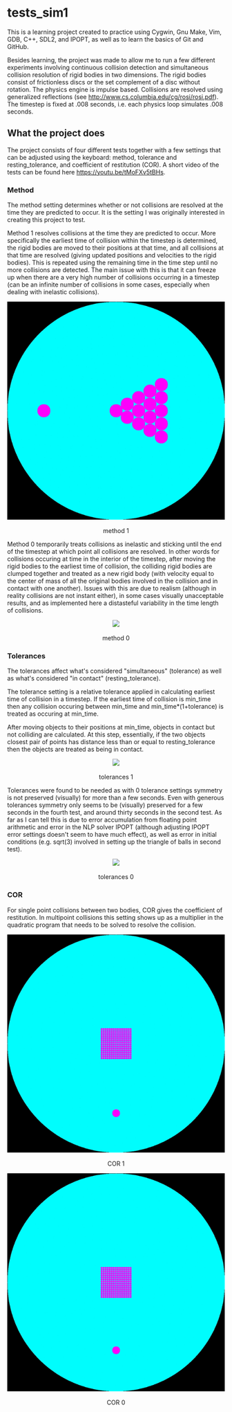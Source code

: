# tests_sim1
This is a learning project created to practice using Cygwin, Gnu Make, Vim, GDB, C++, SDL2, and IPOPT, as well as to learn the basics of Git and GitHub.

Besides learning, the project was made to allow me to run a few different experiments involving continuous collision detection and simultaneous collision resolution of rigid bodies in two dimensions. The rigid bodies consist of frictionless discs or the set complement of a disc without rotation. The physics engine is impulse based. Collisions are resolved using generalized reflections (see http://www.cs.columbia.edu/cg/rosi/rosi.pdf). The timestep is fixed at .008 seconds, i.e. each physics loop simulates .008 seconds.

## What the project does
The project consists of four different tests together with a few settings that can be adjusted using the keyboard: method, tolerance and resting_tolerance, and coefficient of restitution (COR). A short video of the tests can be found here https://youtu.be/tMoFXv5tBHs.

### Method
The method setting determines whether or not collisions are resolved at the time they are predicted to occur. It is the setting I was originally interested in creating this project to test.

Method 1 resolves collisions at the time they are predicted to occur. More specifically the earliest time of collision within the timestep is determined, the rigid bodies are moved to their positions at that time, and all collisions at that time are resolved (giving updated positions and velocities to the rigid bodies). This is repeated using the remaining time in the time step until no more collisions are detected. The main issue with this is that it can freeze up when there are a very high number of collisions occurring in a timestep (can be an infinite number of collisions in some cases, especially when dealing with inelastic collisions).
<p align="center">
  <img width="" height="" src="https://github.com/UsernameInstance/tests_sim1/blob/master/readme_images/sim1_method1_test2.gif">
</p>
<p align="center">method 1</p>

Method 0 temporarily treats collisions as inelastic and sticking until the end of the timestep at which point all collisions are resolved. In other words for collisions occuring at time in the interior of the timestep, after moving the rigid bodies to the earliest time of collision, the colliding rigid bodies are clumped together and treated as a new rigid body (with velocity equal to the center of mass of all the original bodies involved in the collision and in contact with one another). Issues with this are due to realism (although in reality collisions are not instant either), in some cases visually unacceptable results, and as implemented here a distasteful variability in the time length of collisions.
<p align="center">
  <img width="" height="" src="https://github.com/UsernameInstance/tests_sim1/blob/master/readme_images/sim1_method0_test2.gif">
</p>
<p align="center">method 0</p>

### Tolerances
The tolerances affect what's considered "simultaneous" (tolerance) as well as what's considered "in contact" (resting_tolerance). 

The tolerance setting is a relative tolerance applied in calculating earliest time of collision in a timestep. If the earliest time of collision is min_time then any collision occuring between min_time and min_time*(1+tolerance) is treated as occuring at min_time. 

After moving objects to their positions at min_time, objects in contact but not colliding are calculated. At this step, essentially, if the two objects closest pair of points has distance less than or equal to resting_tolerance then the objects are treated as being in contact.
<p align="center">
  <img width="" height="" src="https://github.com/UsernameInstance/tests_sim1/blob/master/readme_images/sim1_tolerances1.gif">
</p>
<p align="center">tolerances 1</p>

Tolerances were found to be needed as with 0 tolerance settings symmetry is not preserved (visually) for more than a few seconds. Even with generous tolerances symmetry only seems to be (visually) preserved for a few seconds in the fourth test, and around thirty seconds in the second test. As far as I can tell this is due to error accumulation from floating point arithmetic and error in the NLP solver IPOPT (although adjusting IPOPT error settings doesn't seem to have much effect), as well as error in initial conditions (e.g. sqrt(3) involved in setting up the triangle of balls in second test).
<p align="center">
  <img width="" height="" src="https://github.com/UsernameInstance/tests_sim1/blob/master/readme_images/sim1_tolerances0.gif">
</p>
<p align="center">tolerances 0</p>

### COR
For single point collisions between two bodies, COR gives the coefficient of restitution. In multipoint collisions this setting shows up as a multiplier in the quadratic program that needs to be solved to resolve the collision.
<p align="center">
  <img width="" height="" src="https://github.com/UsernameInstance/tests_sim1/blob/master/readme_images/sim1_COR1.gif">
</p>
<p align="center">COR 1</p>

<p align="center">
  <img width="" height="" src="https://github.com/UsernameInstance/tests_sim1/blob/master/readme_images/sim1_COR0.gif">
</p>
<p align="center">COR 0</p>
